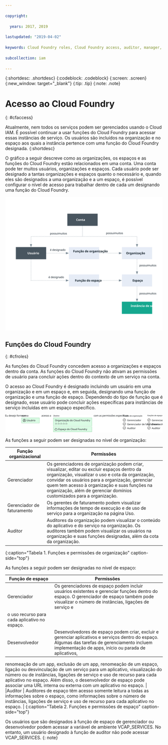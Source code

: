 ```yaml
---

copyright:

  years: 2017, 2019

lastupdated: "2019-04-02"

keywords: Cloud Foundry roles, Cloud Foundry access, auditor, manager, developer, billing manager

subcollection: iam

---
```


{:shortdesc: .shortdesc}
{:codeblock: .codeblock}
{:screen: .screen}
{:new_window: target="_blank"}
{:tip: .tip}
{:note: .note}

# Acesso ao Cloud Foundry
{: #cfaccess}

Atualmente, nem todos os serviços podem ser gerenciados usando o Cloud IAM. É possível continuar a usar
funções do Cloud Foundry para acessar essas instâncias de serviço. Os usuários são incluídos na organização e
no espaço aos quais a instância pertence com uma função do Cloud Foundry designada.
{:shortdesc}

O gráfico a seguir descreve como as organizações, os espaços e as funções do Cloud Foundry estão relacionados em uma conta. Uma conta pode ter muitos usuários, organizações e espaços. Cada usuário pode ser designado a tantas organizações e espaços quanto o necessário e, quando eles são designados a uma organização e a um espaço, é possível configurar o nível de acesso para trabalhar dentro de cada um designando uma função do Cloud Foundry.

![Acesso usando organizações e espaços do Cloud Foundry em uma conta](images/cf-diagram.svg "Como o acesso em uma conta funciona usando organizações,espaços e funções do Cloud Foundry")


## Funções do Cloud Foundry
{: #cfroles}

As funções do Cloud Foundry concedem acesso a organizações e espaços dentro da conta. As funções do Cloud Foundry não ativam as permissões de usuário para concluir ações dentro do contexto de um serviço na conta.

O acesso ao Cloud Foundry é designado incluindo um usuário em uma organização e em um espaço e, em seguida, designando uma função de organização e uma função de espaço. Dependendo do tipo de função que é designado, esse usuário pode concluir ações específicas para instâncias de serviço incluídas em um espaço específico.

![Acesso do Cloud Foundry](images/CF.svg "Designando um acesso de usuário a uma organização e a um espaço do Cloud Foundry")

As funções a seguir podem ser designadas no nível de organização:

| Função organizacional | Permissões |
|-------------------|-------------|
|Gerenciador | Os gerenciadores de organização podem criar, visualizar, editar ou excluir espaços dentro da organização, visualizar o uso e cota da organização, convidar os usuários para a organização, gerenciar quem tem acesso à organização e suas funções na organização, além de gerenciar domínios customizados para a organização. |
|Gerenciador de faturamento | Os gerentes de faturamento podem visualizar informações de tempo de execução e de uso de serviço para a organização na página Uso.  |
|Auditor | Auditores da organização podem visualizar o conteúdo do aplicativo e do serviço na organização. Os auditores também podem visualizar os usuários na organização e suas funções designadas, além da cota da organização. |
{:caption="Tabela 1. Funções e permissões de organização" caption-side="top"}

As funções a seguir podem ser designadas no nível de espaço:

| Função de espaço | Permissões |
|------------|-------------|
|Gerenciador | Os gerenciadores de espaço podem incluir usuários existentes e gerenciar funções dentro do espaço. O gerenciador de espaço também pode visualizar o número de instâncias, ligações de serviço e
o uso recurso para cada aplicativo no espaço. |
|Desenvolvedor | Desenvolvedores de espaço podem criar, excluir e gerenciar aplicativos e serviços dentro do espaço. Algumas das tarefas de gerenciamento incluem implementação de apps, início ou parada de aplicativos,
renomeação de um app, exclusão de um app, renomeação de um espaço, ligação ou desvinculação de um serviço para
um aplicativo, visualização do número ou de instâncias, ligações de serviço e uso de recurso para cada
aplicativo no espaço. Além disso, o desenvolvedor de espaço pode associar uma URL interna ou externa com um aplicativo no espaço.   |
|Auditor | Auditores de espaço têm acesso somente leitura a todas as informações sobre o espaço, como informações sobre o número de instâncias, ligações de serviço e uso de recurso para cada aplicativo no
espaço. |
{:caption="Tabela 2. Funções e permissões de espaço" caption-side="top"}

Os usuários que são designados à função de espaço de gerenciador ou desenvolvedor podem acessar a variável de ambiente VCAP_SERVICES. No entanto, um usuário designado à função de auditor não pode acessar VCAP_SERVICES.
{: note}
